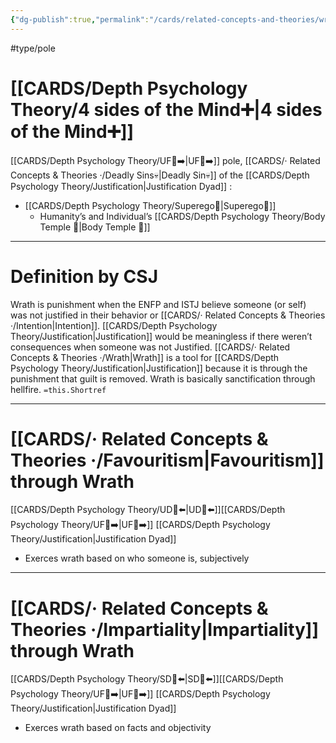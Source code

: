 ```yaml
---
{"dg-publish":true,"permalink":"/cards/related-concepts-and-theories/wrath/","created":"2022-12-31T17:35:54.658+01:00","updated":"2023-05-04T17:51:05.059+02:00"}
---
```


#type/pole 

# [[CARDS/Depth Psychology Theory/4 sides of the Mind➕\|4 sides of the Mind➕]]
[[CARDS/Depth Psychology Theory/UF👤➡️\|UF👤➡️]] pole, [[CARDS/· Related Concepts & Theories ·/Deadly Sins💀\|Deadly Sin💀]] of the [[CARDS/Depth Psychology Theory/Justification\|Justification Dyad]]  :
- [[CARDS/Depth Psychology Theory/Superego👹\|Superego👹]] 
	- Humanity’s and Individual’s [[CARDS/Depth Psychology Theory/Body Temple 🌳\|Body Temple 🌳]] 
---
# Definition by CSJ

<div class="transclusion internal-embed is-loaded"><div class="markdown-embed">



Wrath is punishment when the ENFP and ISTJ believe someone (or self) was not justified in their behavior or [[CARDS/· Related Concepts & Theories ·/Intention\|Intention]]. [[CARDS/Depth Psychology Theory/Justification\|Justification]] would be meaningless if there weren’t consequences when someone was not Justified. [[CARDS/· Related Concepts & Theories ·/Wrath\|Wrath]] is a tool for [[CARDS/Depth Psychology Theory/Justification\|Justification]] because it is through the punishment that guilt is removed. Wrath is basically sanctification through hellfire. `=this.Shortref` 

</div></div>


---
# [[CARDS/· Related Concepts & Theories ·/Favouritism\|Favouritism]] through Wrath 
[[CARDS/Depth Psychology Theory/UD👤⬅️\|UD👤⬅️]][[CARDS/Depth Psychology Theory/UF👤➡️\|UF👤➡️]] [[CARDS/Depth Psychology Theory/Justification\|Justification Dyad]] 
- Exerces wrath based on who someone is, subjectively 

---
# [[CARDS/· Related Concepts & Theories ·/Impartiality\|Impartiality]] through Wrath 
[[CARDS/Depth Psychology Theory/SD🤸⬅️\|SD🤸⬅️]][[CARDS/Depth Psychology Theory/UF👤➡️\|UF👤➡️]] [[CARDS/Depth Psychology Theory/Justification\|Justification Dyad]] 
- Exerces wrath based on facts and objectivity 